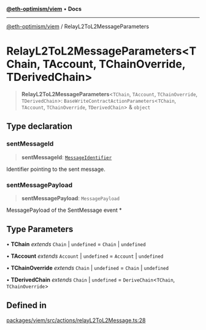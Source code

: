 [**@eth-optimism/viem**](../README.md) • **Docs**

***

[@eth-optimism/viem](../README.md) / RelayL2ToL2MessageParameters

# RelayL2ToL2MessageParameters\<TChain, TAccount, TChainOverride, TDerivedChain\>

> **RelayL2ToL2MessageParameters**\<`TChain`, `TAccount`, `TChainOverride`, `TDerivedChain`\>: `BaseWriteContractActionParameters`\<`TChain`, `TAccount`, `TChainOverride`, `TDerivedChain`\> & `object`

## Type declaration

### sentMessageId

> **sentMessageId**: [`MessageIdentifier`](MessageIdentifier.md)

Identifier pointing to the sent message.

### sentMessagePayload

> **sentMessagePayload**: `MessagePayload`

MessagePayload of the SentMessage event *

## Type Parameters

• **TChain** *extends* `Chain` \| `undefined` = `Chain` \| `undefined`

• **TAccount** *extends* `Account` \| `undefined` = `Account` \| `undefined`

• **TChainOverride** *extends* `Chain` \| `undefined` = `Chain` \| `undefined`

• **TDerivedChain** *extends* `Chain` \| `undefined` = `DeriveChain`\<`TChain`, `TChainOverride`\>

## Defined in

[packages/viem/src/actions/relayL2ToL2Message.ts:28](https://github.com/ethereum-optimism/ecosystem/blob/1d855f26d1024617b154d28d909dbc33a421f5de/packages/viem/src/actions/relayL2ToL2Message.ts#L28)

